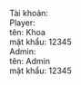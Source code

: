 Tài khoản:  
    Player:  
        tên: Khoa  
        mật khẩu: 12345  
    Admin:  
        tên: Admin  
        mật khẩu: 12345  

